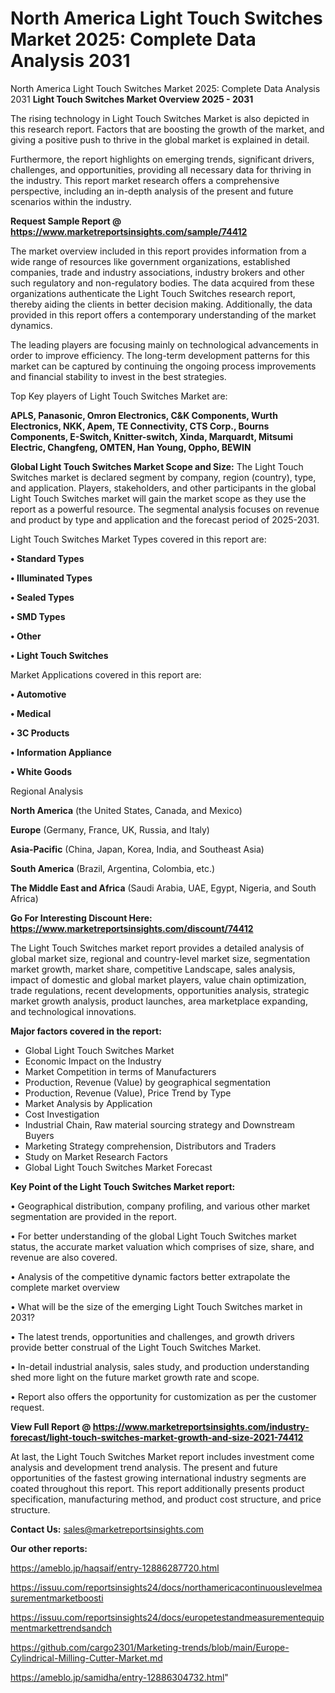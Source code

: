 # North America Light Touch Switches Market 2025: Complete Data Analysis 2031
North America Light Touch Switches Market 2025: Complete Data Analysis 2031
<Strong> Light Touch Switches Market Overview 2025 - 2031</strong>

The rising technology in Light Touch Switches Market is also depicted in this research report. Factors that are boosting the growth of the market, and giving a positive push to thrive in the global market is explained in detail.

Furthermore, the report highlights on emerging trends, significant drivers, challenges, and opportunities, providing all necessary data for thriving in the industry. This report market research offers a comprehensive perspective, including an in-depth analysis of the present and future scenarios within the industry.

<strong>Request Sample Report @ <a href=https://www.marketreportsinsights.com/sample/74412>https://www.marketreportsinsights.com/sample/74412</a></strong>

The market overview included in this report provides information from a wide range of resources like government organizations, established companies, trade and industry associations, industry brokers and other such regulatory and non-regulatory bodies. The data acquired from these organizations authenticate the Light Touch Switches research report, thereby aiding the clients in better decision making. Additionally, the data provided in this report offers a contemporary understanding of the market dynamics.

The leading players are focusing mainly on technological advancements in order to improve efficiency. The long-term development patterns for this market can be captured by continuing the ongoing process improvements and financial stability to invest in the best strategies.

Top Key players of Light Touch Switches Market are:

<strong>APLS, Panasonic, Omron Electronics, C&K Components, Wurth Electronics, NKK, Apem, TE Connectivity, CTS Corp., Bourns Components, E-Switch, Knitter-switch, Xinda, Marquardt, Mitsumi Electric, Changfeng, OMTEN, Han Young, Oppho, BEWIN</strong>

<strong><b>Global Light Touch Switches Market Scope and Size:</b></strong>
The Light Touch Switches market is declared segment by company, region (country), type, and application. Players, stakeholders, and other participants in the global Light Touch Switches market will gain the market scope as they use the report as a powerful resource. The segmental analysis focuses on revenue and product by type and application and the forecast period of 2025-2031.

Light Touch Switches Market Types covered in this report are:

<strong>• Standard Types

• Illuminated Types

• Sealed Types

• SMD Types

• Other

• Light Touch Switches</strong>

Market Applications covered in this report are:

<strong>• Automotive

• Medical

• 3C Products

• Information Appliance

• White Goods</strong> 

Regional Analysis

<strong>North America</strong> (the United States, Canada, and Mexico)

<strong>Europe</strong> (Germany, France, UK, Russia, and Italy)

<strong>Asia-Pacific</strong> (China, Japan, Korea, India, and Southeast Asia)

<strong>South America</strong> (Brazil, Argentina, Colombia, etc.)

<strong>The Middle East and Africa</strong> (Saudi Arabia, UAE, Egypt, Nigeria, and South Africa)

<strong>Go For Interesting Discount Here: <a href=https://www.marketreportsinsights.com/discount/74412>https://www.marketreportsinsights.com/discount/74412</a></strong>

The Light Touch Switches market report provides a detailed analysis of global market size, regional and country-level market size, segmentation market growth, market share, competitive Landscape, sales analysis, impact of domestic and global market players, value chain optimization, trade regulations, recent developments, opportunities analysis, strategic market growth analysis, product launches, area marketplace expanding, and technological innovations.

<strong><b>Major factors covered in the report:</b></strong>
<ul>
  <li>Global Light Touch Switches Market </li>
  <li>Economic Impact on the Industry</li>
  <li>Market Competition in terms of Manufacturers</li>
  <li>Production, Revenue (Value) by geographical segmentation</li>
  <li>Production, Revenue (Value), Price Trend by Type</li>
  <li>Market Analysis by Application</li>
  <li>Cost Investigation</li>
  <li>Industrial Chain, Raw material sourcing strategy and Downstream Buyers</li>
  <li>Marketing Strategy comprehension, Distributors and Traders</li>
  <li>Study on Market Research Factors</li>
  <li>Global Light Touch Switches Market Forecast</li>
</ul>

<strong><b>Key Point of the Light Touch Switches Market report:</b></strong>

• Geographical distribution, company profiling, and various other market segmentation are provided in the report.

• For better understanding of the global Light Touch Switches market status, the accurate market valuation which comprises of size, share, and revenue are also covered.

• Analysis of the competitive dynamic factors better extrapolate the complete market overview

• What will be the size of the emerging Light Touch Switches market in 2031?

• The latest trends, opportunities and challenges, and growth drivers provide better construal of the Light Touch Switches Market.

• In-detail industrial analysis, sales study, and production understanding shed more light on the future market growth rate and scope.

• Report also offers the opportunity for customization as per the customer request.

<strong><b>View Full Report @ <a href=https://www.marketreportsinsights.com/industry-forecast/light-touch-switches-market-growth-and-size-2021-74412>https://www.marketreportsinsights.com/industry-forecast/light-touch-switches-market-growth-and-size-2021-74412</a></b></strong>


At last, the Light Touch Switches Market report includes investment come analysis and development trend analysis. The present and future opportunities of the fastest growing international industry segments are coated throughout this report. This report additionally presents product specification, manufacturing method, and product cost structure, and price structure.

<strong>Contact Us:</strong>
sales@marketreportsinsights.com

<strong>Our other reports:</strong>

<a href=https://ameblo.jp/haqsaif/entry-12886287720.html>https://ameblo.jp/haqsaif/entry-12886287720.html</a>

<a href=https://issuu.com/reportsinsights24/docs/northamericacontinuouslevelmeasurementmarketboosti>https://issuu.com/reportsinsights24/docs/northamericacontinuouslevelmeasurementmarketboosti</a>

<a href=https://issuu.com/reportsinsights24/docs/europetestandmeasurementequipmentmarkettrendsandch>https://issuu.com/reportsinsights24/docs/europetestandmeasurementequipmentmarkettrendsandch</a>

<a href=https://github.com/cargo2301/Marketing-trends/blob/main/Europe-Cylindrical-Milling-Cutter-Market.md>https://github.com/cargo2301/Marketing-trends/blob/main/Europe-Cylindrical-Milling-Cutter-Market.md</a>

<a href=https://ameblo.jp/samidha/entry-12886304732.html>https://ameblo.jp/samidha/entry-12886304732.html</a>"
